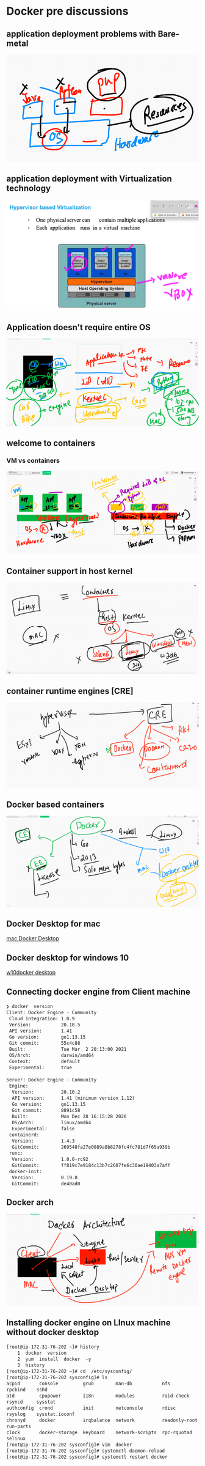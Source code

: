# Docker pre discussions 

## application deployment problems with Bare-metal 

<img src="bare.png">


## application deployment with Virtualization technology 

<img src="vm.png">

## Application doesn't require entire OS 

<img src="os.png">

## welcome to containers 

### VM vs containers 

<img src="cont.png">

## Container support in host kernel

<img src="hostk.png">

## container runtime engines  [CRE]

<img src="cre.png">

## Docker based containers 

<img src="docker-ce.png">

## Docker Desktop for mac 

[mac Docker Desktop](https://hub.docker.com/editions/community/docker-ce-desktop-mac)

## Docker desktop for windows 10 

[w10docker desktop](https://hub.docker.com/editions/community/docker-ce-desktop-windows/)



## Connecting docker engine from Client machine 

```
❯ docker  version
Client: Docker Engine - Community
 Cloud integration: 1.0.9
 Version:           20.10.5
 API version:       1.41
 Go version:        go1.13.15
 Git commit:        55c4c88
 Built:             Tue Mar  2 20:13:00 2021
 OS/Arch:           darwin/amd64
 Context:           default
 Experimental:      true

Server: Docker Engine - Community
 Engine:
  Version:          20.10.2
  API version:      1.41 (minimum version 1.12)
  Go version:       go1.13.15
  Git commit:       8891c58
  Built:            Mon Dec 28 16:15:28 2020
  OS/Arch:          linux/amd64
  Experimental:     false
 containerd:
  Version:          1.4.3
  GitCommit:        269548fa27e0089a8b8278fc4fc781d7f65a939b
 runc:
  Version:          1.0.0-rc92
  GitCommit:        ff819c7e9184c13b7c2607fe6c30ae19403a7aff
 docker-init:
  Version:          0.19.0
  GitCommit:        de40ad0

```

## Docker arch 

<img src="darch.png">

## Installing docker engine on LInux machine without docker desktop 

```
[root@ip-172-31-76-202 ~]# history 
    1  docker  version 
    2  yum  install  docker  -y
    3  history 
[root@ip-172-31-76-202 ~]# cd  /etc/sysconfig/
[root@ip-172-31-76-202 sysconfig]# ls
acpid       console         grub        man-db           nfs            rpcbind    sshd
atd         cpupower        i18n        modules          raid-check     rsyncd     sysstat
authconfig  crond           init        netconsole       rdisc          rsyslog    sysstat.ioconf
chronyd     docker          irqbalance  network          readonly-root  run-parts
clock       docker-storage  keyboard    network-scripts  rpc-rquotad    selinux
[root@ip-172-31-76-202 sysconfig]# vim  docker
[root@ip-172-31-76-202 sysconfig]# systemctl daemon-reload 
[root@ip-172-31-76-202 sysconfig]# systemctl restart docker 

```

